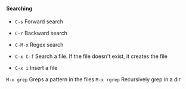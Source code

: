 #### Searching

- `C-s`     Forward search 
- `C-r`     Backward search  
- `C-M-x`   Regex search 

- `C-x C-f` Search a file. If the file doesn't exist, it creates the file
- `C-x i`   Insert a file

`M-x grep`  Greps a pattern in the files
`M-x rgrep` Recursively grep in a dir
